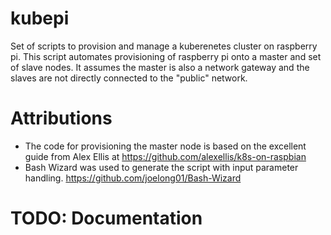 # kubepi
Set of scripts to provision and manage a kuberenetes cluster on raspberry pi. 
This script automates provisioning of raspberry pi onto a master and set of slave
nodes.  It assumes the master is also a network gateway and the slaves are not 
directly connected to the "public" network.  

# Attributions
* The code for provisioning the master node is based on the excellent 
guide from Alex Ellis at https://github.com/alexellis/k8s-on-raspbian
* Bash Wizard was used to generate the script with input parameter handling. https://github.com/joelong01/Bash-Wizard

# TODO: Documentation


